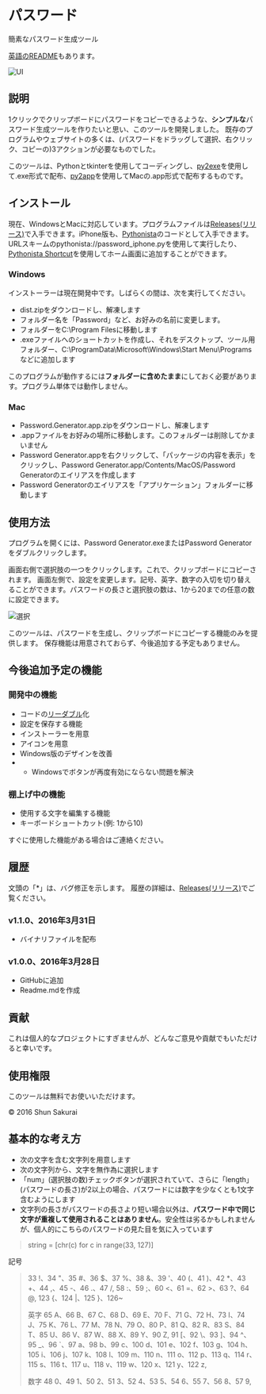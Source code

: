 ﻿# パスワード
簡素なパスワード生成ツール

[英語のREADME](https://github.com/ShunSakurai/password/blob/master/README.md)もあります。

![UI](https://raw.github.com/wiki/ShunSakurai/password/password_ui.png)

## 説明
1クリックでクリップボードにパスワードをコピーできるような、**シンプルな**パスワード生成ツールを作りたいと思い、このツールを開発しました。
既存のプログラムやウェブサイトの多くは、(パスワードをドラッグして選択、右クリック、コピーの)3アクションが必要なものでした。

このツールは、Pythonとtkinterを使用してコーディングし、[py2exe](http://www.py2exe.org/)を使用して.exe形式で配布、[py2app](https://pythonhosted.org/py2app/)を使用してMacの.app形式で配布するものです。

## インストール
現在、WindowsとMacに対応しています。プログラムファイルは[Releases(リリース)](https://github.com/ShunSakurai/password/releases)で入手できます。iPhone版も、[Pythonista](http://omz-software.com/pythonista/)のコードとして入手できます。URLスキームのpythonista://password_iphone.pyを使用して実行したり、[Pythonista Shortcut](http://omz-software.com/pythonista/shortcut/)を使用してホーム画面に追加することができます。

### Windows
インストーラーは現在開発中です。しばらくの間は、次を実行してください。

- dist.zipをダウンロードし、解凍します
- フォルダー名を「Password」など、お好みの名前に変更します。
- フォルダーをC:\Program Filesに移動します
- .exeファイルへのショートカットを作成し、それをデスクトップ、ツール用フォルダー、C:\ProgramData\Microsoft\Windows\Start Menu\Programsなどに追加します

このプログラムが動作するには**フォルダーに含めたまま**にしておく必要があります。プログラム単体では動作しません。

### Mac
- Password.Generator.app.zipをダウンロードし、解凍します
- .appファイルをお好みの場所に移動します。このフォルダーは削除してかまいません
- Password Generator.appを右クリックして、「パッケージの内容を表示」をクリックし、Password Generator.app/Contents/MacOS/Password Generatorのエイリアスを作成します
- Password Generatorのエイリアスを「アプリケーション」フォルダーに移動します

## 使用方法
プログラムを開くには、Password Generator.exeまたはPassword Generatorをダブルクリックします。

画面右側で選択肢の一つをクリックします。これで、クリップボードにコピーされます。
画面左側で、設定を変更します。記号、英字、数字の入切を切り替えることができます。パスワードの長さと選択肢の数は、1から20までの任意の数に設定できます。

![選択](https://raw.github.com/wiki/ShunSakurai/password/password_selected.png)

このツールは、パスワードを生成し、クリップボードにコピーする機能のみを提供します。
保存機能は用意されておらず、今後追加する予定もありません。

## 今後追加予定の機能
### 開発中の機能
- コードの[リーダブル](http://www.amazon.co.jp/dp/4873115655)化
- 設定を保存する機能
- インストーラーを用意
- アイコンを用意
- Windows版のデザインを改善
- * Windowsでボタンが再度有効にならない問題を解決

### 棚上げ中の機能
- 使用する文字を編集する機能
- キーボードショートカット(例: 1から10)

すぐに使用した機能がある場合はご連絡ください。

## 履歴

文頭の「*」は、バグ修正を示します。
履歴の詳細は、[Releases(リリース)](https://github.com/ShunSakurai/password/releases)でご覧ください。

### v1.1.0、2016年3月31日
- バイナリファイルを配布

### v1.0.0、2016年3月28日
- GitHubに追加
- Readme.mdを作成

## 貢献
これは個人的なプロジェクトにすぎませんが、どんなご意見や貢献でもいただけると幸いです。

## 使用権限
このツールは無料でお使いいただけます。

© 2016 Shun Sakurai

## 基本的な考え方
- 次の文字を含む文字列を用意します
- 次の文字列から、文字を無作為に選択します
- 「num」(選択肢の数)チェックボタンが選択されていて、さらに「length」(パスワードの長さ)が2以上の場合、パスワードには数字を少なくとも1文字含むようにします
- 文字列の長さがパスワードの長さより短い場合以外は、**パスワード中で同じ文字が重複して使用されることはありません**。安全性は劣るかもしれませんが、個人的にこちらのパスワードの見た目を気に入っています

> string = [chr(c) for c in range(33, 127)]
>
記号
> 33 !、34 "、35 #、36 $、37 %、38 &、39 '、40 (、41 )、42 *、43 +、44 ,、45 -、46 .、47 /,
> 58 :、59 ;、60 <、61 =、62 >、63 ?、64 @,
> 123 {、124 |、125 }、126~
>
> 英字
> 65 A、66 B、67 C、68 D、69 E、70 F、71 G、72 H、73 I、74 J、75 K、76 L、77 M、78 N、79 O、80 P、81 Q、82 R、83 S、84 T、85 U、86 V、87 W、88 X、89 Y、90 Z,
> 91 [、92 \、93 ]、94 ^、95 _、96 `、97 a、98 b、99 c、100 d、101 e、102 f、103 g、104 h、105 i、106 j、107 k、108 l、109 m、110 n、111 o、112 p、113 q、114 r、115 s、116 t、117 u、118 v、119 w、120 x、121 y、122 z,
>
> 数字
> 48 0、49 1、50 2、51 3、52 4、53 5、54 6、55 7、56 8、57 9,


